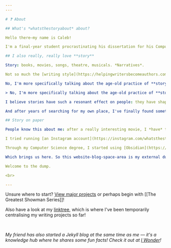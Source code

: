 ```yaml
---
---

# ❓ About

## What's *whatsthestoryabout* about?

Hello there—my name is Caleb!

I'm a final-year student procrastinating his dissertation for his Computer Science with AI degree. I've published a few random coding projects [here](https://github.com/chuangcaleb) and [there](https://www.planetminecraft.com/member/calebchan/).

## I also really, really love **story**

Story: books, movies, songs, theatre, musicals. *Narratives*.

Not so much the [writing style](https://helpingwritersbecomeauthors.com/a-writer-or-a-storyteller/), like grammar, word choice, descriptive language, etc. Though the skill of _conveying information through a medium **efficiently** and **artfully**_ may be part-and-parcel of **story**.

No, I'm more specifically talking about the age-old practice of **storytelling**: _finding **universal truths** of human experience and translating them into **cohesive drama**_.

> No, I'm more specifically talking about the age-old practice of **storytelling**: _finding **universal truths** of human experience and translating them into **cohesive drama**_.

I believe stories have such a resonant effect on people: they have shaped lives and defined societies. Human history itself is a story being written and told. Story runs in our veins, whether we like it or not, and everything *is* story.

And after years of searching for my own place, I've finally found something I'm not too bad at: intuitively understanding the interconnected web of story. It's going to change so many lives.

## Story on paper

People know this about me: after a really interesting movie, I *have* to discuss the movie with someone. There's so much to evaluate and critique and digest. I needed somewhere to dump my thoughts.

I tried running [an Instagram account](https://instagram.com/whatsthestoryabout) for a while (a good while!), but I ended up taking more time designing than actually writing out things.

Through my Computer Science degree, I started using [Obsidian](https://obsidian.md) and learnt about the amazing [Markdown](https://www.markdownguide.org) format (a common language in the coding field!). Then I thought, why not integrate [Obsidian](https://obsidian.md) with my writing escapades? I learnt and practiced even more to be able to maintain a [Jekyll](https://jekyllrb.com) site, which helps me quickly compile my Markdown scribblings, autogenerates their appropriate website-matter, and effortlessly publishes them online!

Which brings us here. So this website-blog-space-area is my external dump of all the thoughts in my head. Nothing too fancy, no special theme styling: just focus on getting everything out of my head, and onto this digital paper.

Welcome to the dump.

<br>

---
```


Unsure where to start? [View major projects](browse) or perhaps begin with [[The Greatest Showman Series]]!

Also have a look at my [linktree](https://linktr.ee/wtstorya), which is where I've been temporarily centralising my writing projects so far!

<br>

*My friend has also started a Jekyll blog at the same time as me — it's a knowledge hub where he shares some fun facts! Check it out at [I Wonder](https://joewong00.github.io/iwonder/)!*
